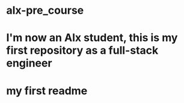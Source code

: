 # alx-pre_course
# I'm now an Alx student, this is my first repository as a full-stack engineer
# my first readme
